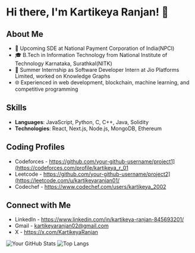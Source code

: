 # Hi there, I'm Kartikeya Ranjan! 👋

## About Me
- 💼 Upcoming SDE at National Payment Corporation of India(NPCI)
- 🎓 B.Tech in Information Technology from National Institute of Technology Karnataka, Surathkal(NITK)
- 💼 Summer Internship as Software Developer Intern at Jio Platforms Limited, worked on Knowledge Graphs
- 🌐 Experienced in web development, blockchain, machine learning, and competitive programming

## Skills
- **Languages**: JavaScript, Python, C, C++, Java, Solidity
- **Technologies**: React, Next.js, Node.js, MongoDB, Ethereum

## Coding Profiles
- Codeforces - https://github.com/your-github-username/project1](https://codeforces.com/profile/kartikeya_r_01
- Leetcode - https://github.com/your-github-username/project2](https://leetcode.com/u/kartikeyaranjan01/
- Codechef - https://www.codechef.com/users/kartikeya_2002

## Connect with Me
- LinkedIn - https://www.linkedin.com/in/kartikeya-ranjan-845693201/
- Gmail - kartikeyaranjan02@gmail.com
- X - https://x.com/KartikeyaRanjan

![Your GitHub Stats](https://github-readme-stats.vercel.app/api?username=kartikeya01&show_icons=true&theme=radical)
![Top Langs](https://github-readme-stats.vercel.app/api/top-langs/?username=kartikeya01&layout=compact&theme=radical)
